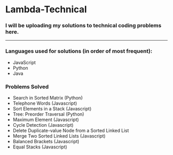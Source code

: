 # Lambda-Technical
### I will be uploading my solutions to technical coding problems here.

---
### Languages used for solutions (in order of most frequent):
- JavaScript
- Python
- Java

### Problems Solved
- Search in Sorted Matrix (Python)
- Telephone Words (Javascript)
- Sort Elements in a Stack (Javascript)
- Tree: Preorder Traversal (Python)
- Maximum Element (Javascript)
- Cycle Detection (Javascript)
- Delete Duplicate-value Node from a Sorted Linked List
- Merge Two Sorted Linked Lists (Javascript)
- Balanced Brackets (Javascript)
- Equal Stacks (Javascript)